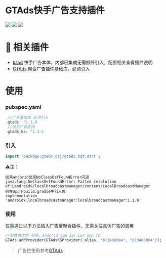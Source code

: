 # GTAds快手广告支持插件

<p>
<a href="https://pub.dev/packages/gtads_ks"><img src=https://img.shields.io/pub/v/gtads_ks?color=orange></a>
<a href="https://pub.dev/packages/gtads_ks"><img src=https://img.shields.io/pub/likes/gtads_ks></a>
<a href="https://pub.dev/packages/gtads_ks"><img src=https://img.shields.io/pub/points/gtads_ks></a>
</p>

# 📢 相关插件

- [ksad](https://github.com/gstory0404/ksad) 快手广告本体，内部已集成无需额外引入，配置相关查看插件说明
- [GTAds](https://github.com/gstory0404/GTAds) 聚合广告插件基础库，必须引入

# 使用

### pubspec.yaml

```dart
 //广告基础库 必须引入
 gtads: ^1.3.0
 //快手广告支持
 gtads_ks: ^1.3.1
```

### 引入

```dart
import 'package:gtads_csj/gtads_bqt.dart';
```

⚠️注： 
```
如果andorid出现NoClassDefFoundError闪退 
java.lang.NoClassDefFoundError: Failed resolution of:Landroidx/localbroadcastmanager/content/LocalBroadcastManager 
则在app下build.gradle中引入库 
implementation 'androidx.localbroadcastmanager:localbroadcastmanager:1.1.0'

```
### 使用

仅需通过以下方法插入广告至聚合插件，无需关注具体广告的调用

```dart
//参数依次为 别名、andorid app Id、ios app Id
GTAds.addProvider(GTAdsKSProvider(_alias, "613400004", "613400004"));
```

> 广告位使用参考[GTAds](https://github.com/gstory0404/GTAds/tree/master/gtads)
